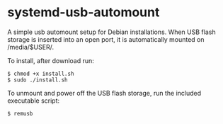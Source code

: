 # systemd-usb-automount
A simple usb automount setup for Debian installations. When USB flash storage is inserted into an open port, it is automatically mounted on /media/$USER/<LABEL>.

To install, after download run:

```
$ chmod +x install.sh
$ sudo ./install.sh
```
To unmount and power off the USB flash storage, run the included executable script:

```
$ remusb
```
